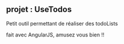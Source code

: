 ## projet : UseTodos

Petit outil permettant de réaliser des todoLists 

fait avec AngularJS, amusez vous bien !! 

